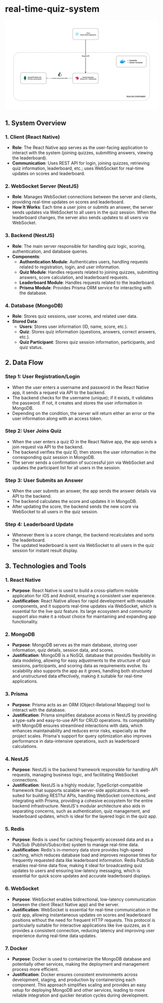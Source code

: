 # real-time-quiz-system

![diagrams](real-time-quiz-system.jpg)

## 1. System Overview

### 1. Client (React Native)
- **Role**: The React Native app serves as the user-facing application to interact with the system (joining quizzes, submitting answers, viewing the leaderboard).
- **Communication**: Uses REST API for login, joining quizzes, retrieving quiz information, leaderboard, etc.; uses WebSocket for real-time updates on scores and leaderboard.

### 2. WebSocket Server (NestJS)
- **Role**: Manages WebSocket connections between the server and clients, providing real-time updates on scores and leaderboard.
- **How It Works**: Each time a user joins or submits an answer, the server sends updates via WebSocket to all users in the quiz session. When the leaderboard changes, the server also sends updates to all users via WebSocket.

### 3. Backend (NestJS)
- **Role**: The main server responsible for handling quiz logic, scoring, authentication, and database queries.
- **Components**:
  - **Authentication Module**: Authenticates users, handling requests related to registration, login, and user information.
  - **Quiz Module**: Handles requests related to joining quizzes, submitting answers, score calculation, and leaderboard requests.
  - **Leaderboard Module**: Handles requests related to the leaderboard.
  - **Prisma Module**: Provides Prisma ORM service for interacting with the database.

### 4. Database (MongoDB)
- **Role**: Stores quiz sessions, user scores, and related user data.
- **Stored Data**:
  - **Users**: Stores user information (ID, name, score, etc.).
  - **Quiz**: Stores quiz information (questions, answers, correct answers, etc.).
  - **Quiz Participant**: Stores quiz session information, participants, and quiz status.

## 2. Data Flow

### Step 1: User Registration/Login
- When the user enters a username and password in the React Native app, it sends a request via API to the backend.
- The backend checks for the username (unique); if it exists, it validates the password. If not, it creates and stores the user information in MongoDB.
- Depending on the condition, the server will return either an error or the user information along with an access token.

### Step 2: User Joins Quiz
- When the user enters a quiz ID in the React Native app, the app sends a join request via API to the backend.
- The backend verifies the quiz ID, then stores the user information in the corresponding quiz session in MongoDB.
- The server sends a confirmation of successful join via WebSocket and updates the participant list for all users in the session.

### Step 3: User Submits an Answer
- When the user submits an answer, the app sends the answer details via API to the backend.
- The backend calculates the score and updates it in MongoDB.
- After updating the score, the backend sends the new score via WebSocket to all users in the quiz session.

### Step 4: Leaderboard Update
- Whenever there is a score change, the backend recalculates and sorts the leaderboard.
- The updated leaderboard is sent via WebSocket to all users in the quiz session for instant result display.

## 3. Technologies and Tools

### 1. React Native
- **Purpose**: React Native is used to build a cross-platform mobile application for iOS and Android, ensuring a consistent user experience.
- **Justification**: React Native allows for rapid development with reusable components, and it supports real-time updates via WebSocket, which is essential for the live quiz feature. Its large ecosystem and community support also make it a robust choice for maintaining and expanding app functionality.

### 2. MongoDB
- **Purpose**: MongoDB serves as the main database, storing user information, quiz details, session data, and scores.
- **Justification**: MongoDB is a NoSQL database that provides flexibility in data modeling, allowing for easy adjustments to the structure of quiz sessions, participants, and scoring data as requirements evolve. Its scalability also supports the app as it grows, handling both structured and unstructured data effectively, making it suitable for real-time applications.

### 3. Prisma
- **Purpose**: Prisma acts as an ORM (Object-Relational Mapping) tool to interact with the database.
- **Justification**: Prisma simplifies database access in NestJS by providing a type-safe and easy-to-use API for CRUD operations. Its compatibility with MongoDB ensures streamlined interactions with data, which enhances maintainability and reduces error risks, especially as the project scales. Prisma's support for query optimization also improves performance in data-intensive operations, such as leaderboard calculations.

### 4. NestJS
- **Purpose**: NestJS is the backend framework responsible for handling API requests, managing business logic, and facilitating WebSocket connections.
- **Justification**: NestJS is a highly modular, TypeScript-compatible framework that supports scalable server-side applications. It is well-suited for building RESTful APIs, handling WebSocket connections, and integrating with Prisma, providing a cohesive ecosystem for the entire backend infrastructure. NestJS's modular architecture also aids in separating concerns, such as authentication, quiz management, and leaderboard updates, which is ideal for the layered logic in the quiz app.

### 5. Redis
- **Purpose**: Redis is used for caching frequently accessed data and as a Pub/Sub (Publish/Subscribe) system to manage real-time data.
- **Justification**: Redis's in-memory data store provides high-speed caching, which reduces database load and improves response times for frequently requested data like leaderboard information. Redis Pub/Sub enables real-time data flow, making it ideal for broadcasting quiz updates to users and ensuring low-latency messaging, which is essential for quick score updates and accurate leaderboard displays.

### 6. WebSocket
- **Purpose**: WebSocket enables bidirectional, low-latency communication between the client (React Native app) and the server.
- **Justification**: WebSocket is essential for real-time communication in the quiz app, allowing instantaneous updates on scores and leaderboard positions without the need for frequent HTTP requests. This protocol is particularly suitable for interactive applications like live quizzes, as it provides a consistent connection, reducing latency and improving user experience during real-time data updates.

### 7. Docker
- **Purpose**: Docker is used to containerize the MongoDB database and potentially other services, making the deployment and management process more efficient.
- **Justification**: Docker ensures consistent environments across development, staging, and production by containerizing each component. This approach simplifies scaling and provides an easy setup for deploying MongoDB and other services, leading to more reliable integration and quicker iteration cycles during development.
